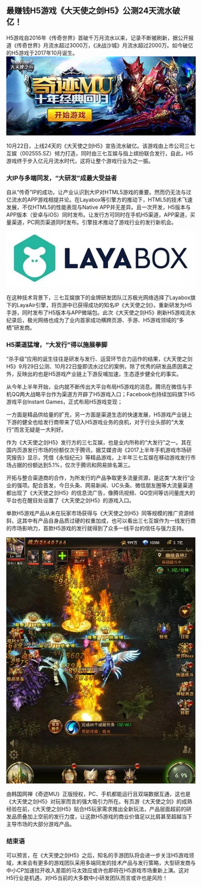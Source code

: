 ## 最赚钱H5游戏《大天使之剑H5》公测24天流水破亿！

H5游戏自2016年《传奇世界》首破千万月流水以来，记录不断被刷新，据公开报道《传奇世界》月流水超过3000万，《决战沙城》月流水超过2000万。如今破亿的H5游戏于2017年10月诞生。
![img](img/1.png)

​      10月22日，上线24天的《大天使之剑H5》宣告流水破亿。该游戏由上市公司三七互娱（002555.SZ）倾力打造，同时由三七互娱与指上缤纷联合发行，自此，H5游戏终于步入亿元月流水时代，这将让整个游戏行业为之一振。

### 大IP与多端同发，“大研发”成最大受益者

自从“传奇”IP的成功，让产业认识到大IP对HTML5游戏的重要。然而仍无法与过亿流水的APP游戏相提并论。在Layabox等引擎方的推动下，HTML5的技术飞速发展，不仅HTML5的性能表现与Native APP并无差异。且一次开发，H5版本与APP版本（安卓与iOS）同时发布。让发行方可同时在手机H5渠道，APP渠道，买量渠道，PC网页渠道同时发布。引擎技术推动了游戏行业的发行新机会。

![img](img/2.png)

在这种技术背景下，三七互娱旗下的金牌研发团队江苏极光网络选择了Layabox旗下的LayaAir引擎，将页游中已获得成功的知名IP《大天使之剑》，重新研发为H5手游，同时发布了H5版本与APP微端包。此次《大天使之剑H5》刷新H5游戏流水纪录后，极光网络也成为了业内首家成功横跨页游、手游、H5游戏领域的“多栖”研发商。



### H5渠道猛增，“大发行”得以施展拳脚

“杀手级”应用的诞生往往是研发与发行、运营环节合力运作的结果，《大天使之剑H5》9月29日公测、10月22日旋即流水过亿的案例，除了优秀的研发品质因素之外，反映出的也是H5游戏产业链上下游反哺加速，生态逐步健全化的事实。

从今年上半年开始，业内就不断传出大平台布局H5游戏的消息。腾讯在微信与手机QQ两大战略平台作为渠道方开辟了H5游戏入口；Facebook也持续加码旗下H5游戏平台Instant Games，正式布局H5游戏变现；

一方面是精品供给量的扩充，另一方面是渠道生态的快速发展，H5游戏产业链上下游的健全也给发行商带来了切入H5游戏业务的良机，对于行业头部的“大发行”而言无疑是一大利好。

作为《大天使之剑H5》发行方的三七互娱，也是业内所称的“大发行”之一。其在国内页游发行市场的份额仅次于腾讯，据艾媒咨询《2017上半年手机游戏市场研究报告》显示，凭借《永恒纪元》等精品游戏，上半年三七互娱在移动游戏发行市场占据的份额达到5.1%，仅次于腾讯和网易排名第三。

开拓与整合渠道商的合作，为所发行的产品争取更多流量资源，是这类“大发行”企业的强项。配合首发，今日头条、网易新闻、UC头条、微信朋友圈等大流量渠道都出现了《大天使之剑H5》的信息流广告，像腾讯视频、QQ空间等访问量庞大的平台也在醒目处设置了《大天使之剑H5》的游戏入口。

单款H5游戏产品从未在玩家市场获得与《大天使之剑H5》同等规模的推广资源倾斜，这其中有产品自身品质过硬的权重加成，也可以看出三七互娱作为一线发行商的市场影响力，首款H5游戏的发行就得到了众多一线平台的信任与强力支持。

![img](img/3.png)

由韩国网禅《奇迹MU》正版授权，PC、手机都能运行且双端数据互通，这也是《大天使之剑H5》对玩家而言的强大吸引力所在。有页游《大天使之剑》的成熟经验在前，《大天使之剑H5》贴合H5玩家需求推出全新玩法，产品层面超前的研发品质叠加上空前的发行力度，让这款H5游戏的商业价值足以比肩甚至超越当下主导市场的大部分游戏产品。

### 结束语

可以预言，在《大天使之剑H5》之后，知名的手游团队将会进一步关注H5游戏领域，未来会有更多的游戏团队采用多端同发的技术产品与发行策略，大型研发商与中小CP加速拉开收入差距的马太效应或许也即将在H5游戏市场重新上演。这对H5行业是机遇，对H5当前的大多数中小研发团队而言或许也是风险！